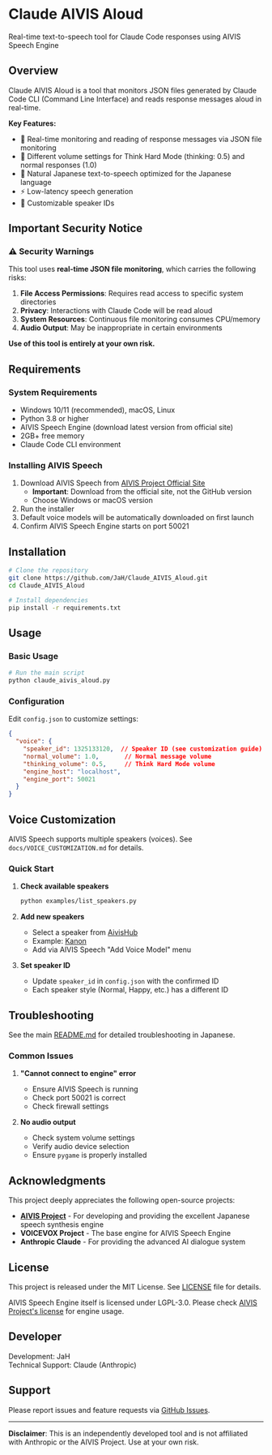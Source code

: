 # Claude AIVIS Aloud

Real-time text-to-speech tool for Claude Code responses using AIVIS Speech Engine

## Overview

Claude AIVIS Aloud is a tool that monitors JSON files generated by Claude Code CLI (Command Line Interface) and reads response messages aloud in real-time.

**Key Features:**
- 📝 Real-time monitoring and reading of response messages via JSON file monitoring
- 🧠 Different volume settings for Think Hard Mode (thinking: 0.5) and normal responses (1.0)
- 🎯 Natural Japanese text-to-speech optimized for the Japanese language
- ⚡ Low-latency speech generation
- 🔧 Customizable speaker IDs

## Important Security Notice

### ⚠️ Security Warnings

This tool uses **real-time JSON file monitoring**, which carries the following risks:

1. **File Access Permissions**: Requires read access to specific system directories
2. **Privacy**: Interactions with Claude Code will be read aloud
3. **System Resources**: Continuous file monitoring consumes CPU/memory
4. **Audio Output**: May be inappropriate in certain environments

**Use of this tool is entirely at your own risk.**

## Requirements

### System Requirements
- Windows 10/11 (recommended), macOS, Linux
- Python 3.8 or higher
- AIVIS Speech Engine (download latest version from official site)
- 2GB+ free memory
- Claude Code CLI environment

### Installing AIVIS Speech

1. Download AIVIS Speech from [AIVIS Project Official Site](https://aivis-project.com/)
   - **Important**: Download from the official site, not the GitHub version
   - Choose Windows or macOS version
2. Run the installer
3. Default voice models will be automatically downloaded on first launch
4. Confirm AIVIS Speech Engine starts on port 50021

## Installation

```bash
# Clone the repository
git clone https://github.com/JaH/Claude_AIVIS_Aloud.git
cd Claude_AIVIS_Aloud

# Install dependencies
pip install -r requirements.txt
```

## Usage

### Basic Usage

```bash
# Run the main script
python claude_aivis_aloud.py
```

### Configuration

Edit `config.json` to customize settings:

```json
{
  "voice": {
    "speaker_id": 1325133120,  // Speaker ID (see customization guide)
    "normal_volume": 1.0,       // Normal message volume
    "thinking_volume": 0.5,     // Think Hard Mode volume
    "engine_host": "localhost",
    "engine_port": 50021
  }
}
```

## Voice Customization

AIVIS Speech supports multiple speakers (voices). See `docs/VOICE_CUSTOMIZATION.md` for details.

### Quick Start

1. **Check available speakers**
   ```bash
   python examples/list_speakers.py
   ```

2. **Add new speakers**
   - Select a speaker from [AivisHub](https://hub.aivis-project.com/)
   - Example: [Kanon](https://hub.aivis-project.com/aivm-models/a670e6b8-0852-45b2-8704-1bc9862f2fe6)
   - Add via AIVIS Speech "Add Voice Model" menu

3. **Set speaker ID**
   - Update `speaker_id` in `config.json` with the confirmed ID
   - Each speaker style (Normal, Happy, etc.) has a different ID

## Troubleshooting

See the main [README.md](README.md) for detailed troubleshooting in Japanese.

### Common Issues

1. **"Cannot connect to engine" error**
   - Ensure AIVIS Speech is running
   - Check port 50021 is correct
   - Check firewall settings

2. **No audio output**
   - Check system volume settings
   - Verify audio device selection
   - Ensure `pygame` is properly installed

## Acknowledgments

This project deeply appreciates the following open-source projects:

- **[AIVIS Project](https://github.com/Aivis-Project)** - For developing and providing the excellent Japanese speech synthesis engine
- **VOICEVOX Project** - The base engine for AIVIS Speech Engine
- **Anthropic Claude** - For providing the advanced AI dialogue system

## License

This project is released under the MIT License. See [LICENSE](LICENSE) file for details.

AIVIS Speech Engine itself is licensed under LGPL-3.0. Please check [AIVIS Project's license](https://github.com/Aivis-Project/AivisSpeech-Engine/blob/master/LICENSE) for engine usage.

## Developer

Development: JaH  
Technical Support: Claude (Anthropic)

## Support

Please report issues and feature requests via [GitHub Issues](https://github.com/JaH/Claude_AIVIS_Aloud/issues).

---

**Disclaimer**: This is an independently developed tool and is not affiliated with Anthropic or the AIVIS Project. Use at your own risk.